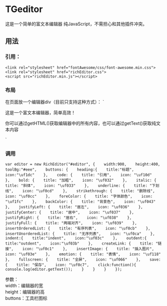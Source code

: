# TGeditor
这是一个简单的富文本编辑器
纯JavaScript，不需担心和其他插件冲突。

## 用法
### 引用：
`<link rel="stylesheet" href="fontAwesome/css/font-awesome.min.css">  `
`<link rel="stylesheet" href="richEditor.css">`  
`<script src="richEditor.min.js"></script>`

### 布局
在页面放一个编辑器div（目前只支持这种方式）：
`<div id="editor">     
  <p>这是一个富文本编辑器，简单高效！</p>     
  <p>你可以通过getHTML()获取编辑器中的所有内容，也可以通过getText()获取纯文本内容</p>  
</div>` 

### 调用
`var editor = new RichEditor("#editor", {   
	 width:900,   
	 height:400,   
  	toolBg:"#eee",   
  	buttons: {   
    heading:{   
      title:"标题",   
      icon:"\uf1dc"   
    },   
    code: {   
      title: "引用",   
      icon: "\uf10d"   
    },   
    bold: {   
      title: "加粗",   
      icon: "\uf032"   
    },   
    italic: {   
      title: "斜体",   
      icon: "\uf033"   
    },   
    underline: {   
      title: "下划线",   
      icon: "\uf0cd"   
    },   
    strikethrough: {   
      title: "删除线",   
      icon: "\uf0cc"   
    },   
    foreColor: {   
      title: "字体颜色",   
      icon: "\uf1fc"   
    },   
    backColor: {   
      title: "背景色",   
      icon: "\uf043"   
    },   
    justifyLeft: {   
      title: "居左",   
      icon: "\uf036"   
    },   
    justifyCenter: {   
      title: "居中",   
      icon: "\uf037"   
    },   
    justifyRight: {   
      title: "居右",   
      icon: "\uf038"   
    },   
    justifyFull: {   
      title: "两端对齐",   
      icon: "\uf039"   
    },   
    insertOrderedList: {   
      title: "有序列表",   
      icon: "\uf0cb"   
    },   
    insertUnorderedList: {   
      title: "无序列表",   
      icon: "\uf0ca"   
    },   
    indent:{   
      title:"indent",   
      icon:"\uf03c"   
    },   
    outdent:{   
      title:"outdent",   
      icon:"\uf03b"   
    },   
    createLink: {   
      title: "链接",   
      icon: "\uf0c1"   
    },   
    insertImage: {   
      title: "插入图片",   
      icon: "\uf03e"   
    },   
    emotion: {   
      title: "表情",   
      icon: "\uf118"   
    },   
    fullscreen: {   
      title: "全屏",   
      icon: "\uf066"   
    },   
    save: {   
      title: "保存",   
      icon: "\uf0c7",   
      click:function(){   
        console.log(editor.getText());   
      }   
    }   
  }   
});`  
	
参数：  
width：编辑器的宽  
height：编辑器的高  
buttons：工具栏图标  

